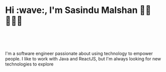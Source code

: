 <h1>Hi :wave:, I'm Sasindu Malshan 👋🏾 👩🏾‍💻</h1>
 <img style="margin-top: 20;" src="https://github.com/sasindumalshan/sasindumalshan/assets/109432637/042b67e8-80c5-4cc1-b9e0-be7eaa037b2e" alt="">
    <p style="margin-top: 40;">I'm a software engineer passionate about using technology to empower people. I like to work with Java and ReactJS, but I'm always looking for new technologies to explore</p>
